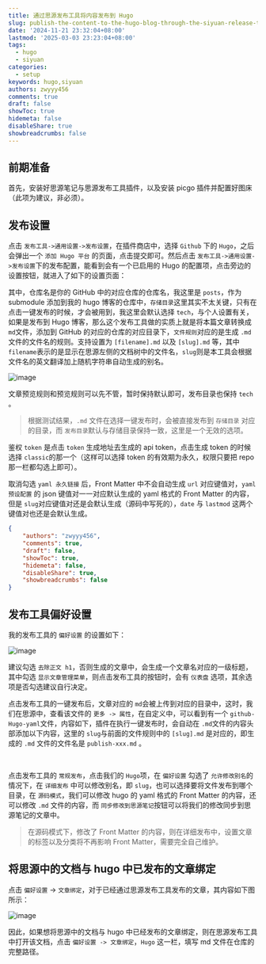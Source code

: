 ```yaml
---
title: 通过思源发布工具将内容发布到 Hugo
slug: publish-the-content-to-the-hugo-blog-through-the-siyuan-release-tool.zh
date: '2024-11-21 23:32:04+08:00'
lastmod: '2025-03-03 23:23:04+08:00'
tags:
  - hugo
  - siyuan
categories:
  - setup
keywords: hugo,siyuan
authors: zwyyy456
comments: true
draft: false
showToc: true
hidemeta: false
disableShare: true
showbreadcrumbs: false
---
```






## 前期准备

首先，安装好思源笔记与思源发布工具插件，以及安装 picgo 插件并配置好图床（此项为建议，非必须）。

## 发布设置

点击 `发布工具->通用设置->发布设置`​，在插件商店中，选择 `Github`​ 下的 `Hugo`​，之后会弹出一个 `添加 Hugo 平台`​ 的页面，点击提交即可。然后点击 `发布工具->通用设置->发布设置`​ 下的发布配置，能看到会有一个已启用的 Hugo 的配置项，点击旁边的设置按钮，就进入了如下的设置页面：

其中，仓库名是你的 GitHub 中的对应仓库的仓库名，我这里是 `posts`​，作为 submodule 添加到我的 hugo 博客的仓库中，`存储目录`​ 这里其实不太关键，只有在点击一键发布的时候，才会被用到，我这里会默认选择 `tech`​，与个人设置有关，如果是发布到 Hugo 博客，那么这个发布工具做的实质上就是将本篇文章转换成 `md`​ 文件，添加到 GitHub 的对应的仓库的对应目录下，`文件规则`​ 对应的是生成 `.md`​ 文件的文件名的规则。支持设置为 `[filename].md`​ 以及 `[slug].md`​ 等，其中 `filename`​ 表示的是显示在思源左侧的文档树中的文件名，`slug`​ 则是本工具会根据文件名的英文翻译加上随机字符串自动生成的别名。

![image](https://pic-upyun.zwyyy456.tech/siyuan20250226233348.pngnull)

文章预览规则和预览规则可以先不管，暂时保持默认即可，发布目录也保持 `tech`​。

> 根据测试结果，`.md`​ 文件在选择一键发布时，会被直接发布到 `存储目录`​ 对应的目录，而 `发布目录`​ 默认与存储目录保持一致，这里是一个无效的选项。

鉴权 `token`​ 是点击 `token`​ 生成地址去生成的 api token，点击生成 token 的时候选择 `classic`​ 的那一个（这样可以选择 token 的有效期为永久，权限只要把 repo 那一栏都勾选上即可）。

取消勾选 `yaml 永久链接`​ 后，Front Matter 中不会自动生成 `url`​ 对应键值对，`yaml 预设配置`​ 的 json 键值对一一对应默认生成的 yaml 格式的 Front Matter 的内容，但是 `slug`​ 对应键值对还是会默认生成（源码中写死的），`date`​ 与 `lastmod`​ 这两个键值对也还是会默认生成。

```json
{
    "authors": "zwyyy456",
    "comments": true,
    "draft": false,
    "showToc": true,
    "hidemeta": false,
    "disableShare": true,
    "showbreadcrumbs": false
}
```

## 发布工具偏好设置

我的发布工具的 `偏好设置`​ 的设置如下：

![image](https://pic-upyun.zwyyy456.tech/siyuan20250226233920.pngnull)

建议勾选 `去除正文 h1`​，否则生成的文章中，会生成一个文章名对应的一级标题，其中勾选 `显示文章管理菜单`​，则点击发布工具的按钮时，会有 `仪表盘`​ 选项，其余选项是否勾选建议自行决定。

点击发布工具的一键发布后，文章对应的 `md`​ 会被上传到对应的目录中，这时，我们在思源中，查看该文件的 `更多 -> 属性`​，在自定义中，可以看到有一个 `github-Hugo-yaml`​ 文件，内容如下，插件在执行一键发布时，会自动在 `.md`​ 文件的内容头部添加以下内容，这里的 `slug`​ 与前面的文件规则中的 `[slug].md`​ 是对应的，即生成的 `.md`​ 文件的文件名是 `publish-xxx.md`​ 。

‍

点击发布工具的 `常规发布`​，点击我们的 `Hugo`​ 项，在 `偏好设置`​ 勾选了 `允许修改别名`​ 的情况下，在 `详细发布`​ 中可以修改别名，即 `slug`​，也可以选择要将文件发布到哪个目录，在 `源码模式`​，我们可以修改 hugo 的 yaml 格式的 Front Matter 的内容，还可以修改 `.md`​ 文件的内容，而 `同步修改到思源笔记`​ 按钮可以将我们的修改同步到思源笔记的文章中。

> 在源码模式下，修改了 Front Matter 的内容，则在详细发布中，设置文章的标签以及分类将不再影响 Front Matter，需要完全自己维护。

## 将思源中的文档与 hugo 中已发布的文章绑定

点击 `偏好设置`​ -> `文章绑定`​，对于已经通过思源发布工具发布的文章，其内容如下图所示：

![image](https://pic-upyun.zwyyy456.tech/siyuan20250303232357.pngnull)

因此，如果想将思源中的文档与 hugo 中已经发布的文章绑定，则在思源发布工具中打开该文档，点击 `偏好设置 -> 文章绑定`​，`Hugo`​ 这一栏，填写 md 文件在仓库的完整路径。

‍
